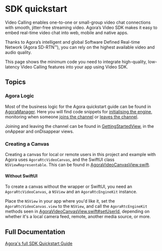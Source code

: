 #  SDK quickstart

Video Calling enables one-to-one or small-group video chat connections with smooth, jitter-free streaming video. Agora’s Video SDK makes it easy to embed real-time video chat into web, mobile and native apps.

Thanks to Agora’s intelligent and global Software Defined Real-time Network (Agora SD-RTN™), you can rely on the highest available video and audio quality.

This page shows the minimum code you need to integrate high-quality, low-latency Video Calling features into your app using Video SDK.

## Topics

### Agora Logic

Most of the business logic for the Agora quickstart guide can be found in [AgoraManager](../agora-manager/AgoraManager.swift). Here you will find code snippets for [initialising the engine](../agora-manager/AgoraManager.swift#L36-L44), monitoring when someone [joins the channel](../agora-manager/AgoraManager.swift#L155-L157) or [leaves the channel](../agora-manager/AgoraManager.swift#L167-L169).

Joining and leaving the channel can be found in [GettingStartedView](GettingStartedView.swift#L28-L36), in the onAppear and onDisappear views.

### Creating a Canvas

Creating a canvas for local or remote users in this project and example with Agora uses `AgoraRtcVideoCanvas`, and the SwiftUI class `NSViewRepresentable`. This can be found in [AgoraVideoCanvasView.swift](../agora-manager/AgoraVideoCanvasView.swift).

#### Without SwiftUI

To create a canvas without the wrapper or SwiftUI, you need an `AgoraRtcVideoCanvas`, a `NSView` and an `AgoraRtcEngineKit` instance.

Place the `NSView` in your app where you'd like it, set the `AgoraRtcVideoCanvas.view` to the `NSView`, and call the `AgoraRtcEngineKit` methods seen in [AgoraVideoCanvasView.swift#setUserId](../agora-manager/AgoraVideoCanvasView.swift#L63-L81), depending on whether it's a local camera feed, remote, another media source, or more.

## Full Documentation

[Agora's full SDK Quickstart Guide](https://docs.agora.io/en/interactive-live-streaming/get-started/get-started-sdk?platform=macos)
